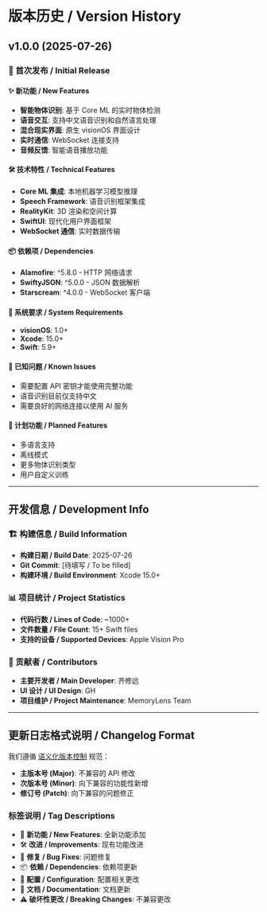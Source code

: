 # 版本历史 / Version History

## v1.0.0 (2025-07-26)

### 🎉 首次发布 / Initial Release

#### ✨ 新功能 / New Features
- **智能物体识别**: 基于 Core ML 的实时物体检测
- **语音交互**: 支持中文语音识别和自然语言处理
- **混合现实界面**: 原生 visionOS 界面设计
- **实时通信**: WebSocket 连接支持
- **音频反馈**: 智能语音播放功能

#### 🛠️ 技术特性 / Technical Features
- **Core ML 集成**: 本地机器学习模型推理
- **Speech Framework**: 语音识别框架集成
- **RealityKit**: 3D 渲染和空间计算
- **SwiftUI**: 现代化用户界面框架
- **WebSocket 通信**: 实时数据传输

#### 📦 依赖项 / Dependencies
- **Alamofire**: ^5.8.0 - HTTP 网络请求
- **SwiftyJSON**: ^5.0.0 - JSON 数据解析
- **Starscream**: ^4.0.0 - WebSocket 客户端

#### 🔧 系统要求 / System Requirements
- **visionOS**: 1.0+
- **Xcode**: 15.0+
- **Swift**: 5.9+

#### 📝 已知问题 / Known Issues
- 需要配置 API 密钥才能使用完整功能
- 语音识别目前仅支持中文
- 需要良好的网络连接以使用 AI 服务

#### 🔮 计划功能 / Planned Features
- 多语言支持
- 离线模式
- 更多物体识别类型
- 用户自定义训练

---

## 开发信息 / Development Info

### 🏗️ 构建信息 / Build Information
- **构建日期 / Build Date**: 2025-07-26
- **Git Commit**: [待填写 / To be filled]
- **构建环境 / Build Environment**: Xcode 15.0+

### 📊 项目统计 / Project Statistics
- **代码行数 / Lines of Code**: ~1000+
- **文件数量 / File Count**: 15+ Swift files
- **支持的设备 / Supported Devices**: Apple Vision Pro

### 🤝 贡献者 / Contributors
- **主要开发者 / Main Developer**: 齐修远
- **UI 设计 / UI Design**: GH
- **项目维护 / Project Maintenance**: MemoryLens Team

---

## 更新日志格式说明 / Changelog Format

我们遵循 [语义化版本控制](https://semver.org/lang/zh-CN/) 规范：

- **主版本号 (Major)**: 不兼容的 API 修改
- **次版本号 (Minor)**: 向下兼容的功能性新增
- **修订号 (Patch)**: 向下兼容的问题修正

### 标签说明 / Tag Descriptions
- 🎉 **新功能 / New Features**: 全新功能添加
- 🛠️ **改进 / Improvements**: 现有功能改进
- 🐛 **修复 / Bug Fixes**: 问题修复
- 📦 **依赖 / Dependencies**: 依赖项更新
- 🔧 **配置 / Configuration**: 配置相关更改
- 📝 **文档 / Documentation**: 文档更新
- ⚠️ **破坏性更改 / Breaking Changes**: 不兼容更改
